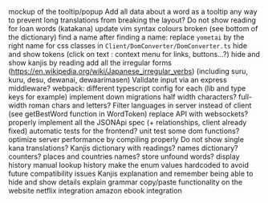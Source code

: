 mockup of the tooltip/popup
Add all data about a word as a tooltip
any way to prevent long translations from breaking the layout?
Do not show reading for loan words (katakana)
update vim syntax colours broken (see bottom of the dictionary)
find a name
after finding a name: replace `yometai` by the right name for css classes in `Client/DomConverter/DomConverter.ts`
hide and show tokens (click on text : context menu for links, buttons...?)
hide and show kanjis by reading
add all the irregular forms (https://en.wikipedia.org/wiki/Japanese_irregular_verbs) (including suru, kuru, desu, dewanai, dewaarimasen)
Validate input via an express middleware?
webpack: different typescript config for each (lib and type keys for example)
implement down migrations
half width characters? full-width roman chars and letters?
Filter languages in server instead of client (see getBestWord function in WordToken)
replace API with websockets?
properly implement all the JSONApi spec (+ relationships, client already fixed)
automatic tests for the frontend? unit test some dom functions?
optimize server performance by compiling properly
Do not show single kana translations?
Kanjis dictionary with readings?
names dictionary?
counters?
places and countries names?
store unfound words?
display history
manual lookup history
make the enum values hardcoded to avoid future compatibility issues
Kanjis explanation and remember
being able to hide and show details
explain grammar
copy/paste functionality on the website
netflix integration
amazon ebook integration
